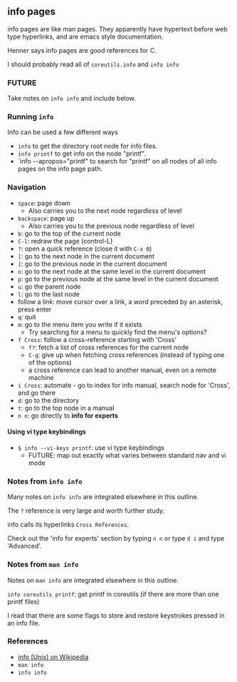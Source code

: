 ## info pages

info pages are like man pages. They apparently have hypertext before web type hyperlinks, and are emacs style documentation.

Henner says info pages are good references for C.

I should probably read all of `coreutils.info` and `info info`


### FUTURE

Take notes on `info info` and include below.


### Running `info`

Info can be used a few different ways

- `info` to get the directory root node for info files.
- `info printf` to get info on the node "printf".
- `info --apropos="printf" to search for "printf" on all nodes of all info pages on the info page path.


### Navigation

- `space`: page down
    - Also carries you to the next node regardless of level
- `backspace`: page up
    - Also carries you to the previous node regardless of level
- `b`: go to the top of the current node
- `C-l`: redraw the page (control-L)
- `?`: open a quick reference (close it with `C-x 0`)
- `[`: go to the next node in the current document
- `]`: go to the previous node in the current document
- `n`: go to the next node at the same level in the current document
- `p`: go to the previous node at the same level in the current document
- `u`: go the parent node
- `l`: go to the last node
- follow a link: move cursor over a link, a word preceded by an asterisk, press enter
- `q`: quit
- `m`: go to the menu item you write if it exists
    - Try searching for a menu to quickly find the menu's options?
- `f Cross`: follow a cross-reference starting with 'Cross'
    - `f?`: fetch a list of cross references for the current node
    - `C-g`: give up when fetching cross references (instead of typing one of the options)
    - a cross reference can lead to another manual, even on a remote machine
- `i Cross`: automate - go to index for info manual, search node for 'Cross', and go there
- `d`: go to the directory
- `t`: go to the top node in a manual
- `n n`: go directly to **info for experts**


#### Using vi type keybindings

- `$ info --vi-keys printf`: use vi type keybindings
    - FUTURE: map out exactly what varies between standard nav and vi mode


### Notes from `info info`

Many notes on `info info` are integrated elsewhere in this outline.

The `?` reference is very large and worth further study.

info calls its hyperlinks `Cross References`.

Check out the 'info for experts' section by typing `n n` or type `d i` and type 'Advanced'.


### Notes from `man info`

Notes on `man info` are integrated elsewhere in this outline.

`info coreutils printf`: get printf in coreutils (if there are more than one printf files)

I read that there are some flags to store and restore keystrokes pressed in an info file.


### References

- [info (Unix) on Wikipedia](https://en.wikipedia.org/wiki/Info_(Unix))
- `man info`
- `info info`
